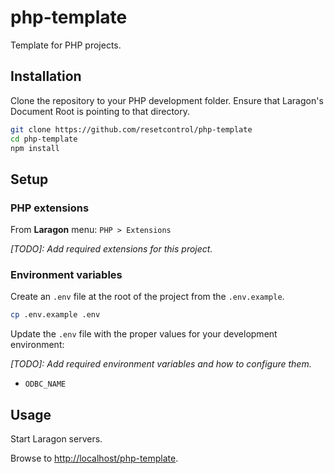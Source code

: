 # php-template

Template for PHP projects.

## Installation

Clone the repository to your PHP development folder. Ensure that Laragon's
Document Root is pointing to that directory.

```sh
git clone https://github.com/resetcontrol/php-template
cd php-template
npm install
```

## Setup

### PHP extensions

From **Laragon** menu: `PHP > Extensions`

_[TODO]: Add required extensions for this project._

### Environment variables

Create an `.env` file at the root of the project from the `.env.example`.

```sh
cp .env.example .env
```

Update the `.env` file with the proper values for your development environment:

_[TODO]: Add required environment variables and how to configure them._

- `ODBC_NAME`

## Usage

Start Laragon servers.

Browse to <http://localhost/php-template>.

